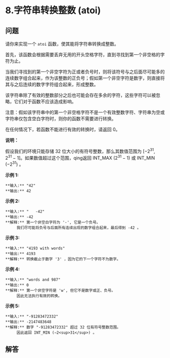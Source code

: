# 8.字符串转换整数 (atoi)

## 问题

请你来实现一个 `atoi` 函数，使其能将字符串转换成整数。

首先，该函数会根据需要丢弃无用的开头空格字符，直到寻找到第一个非空格的字符为止。

当我们寻找到的第一个非空字符为正或者负号时，则将该符号与之后面尽可能多的连续数字组合起来，作为该整数的正负号；假如第一个非空字符是数字，则直接将其与之后连续的数字字符组合起来，形成整数。

该字符串除了有效的整数部分之后也可能会存在多余的字符，这些字符可以被忽略，它们对于函数不应该造成影响。

注意：假如该字符串中的第一个非空格字符不是一个有效整数字符、字符串为空或字符串仅包含空白字符时，则你的函数不需要进行转换。

在任何情况下，若函数不能进行有效的转换时，请返回 0。

**说明：**

假设我们的环境只能存储 32 位大小的有符号整数，那么其数值范围为 [−2<sup>31</sup>, 2<sup>31&nbsp;</sup>− 1]。如果数值超过这个范围，qing返回 INT\_MAX (2<sup>31&nbsp;</sup>− 1) 或 INT\_MIN (−2<sup>31</sup>) 。

**示例 1:**

```
**输入:** "42"
**输出:** 42

```

**示例 2:**

```
**输入:** "   -42"
**输出:** -42
**解释:** 第一个非空白字符为 '-', 它是一个负号。
     我们尽可能将负号与后面所有连续出现的数字组合起来，最后得到 -42 。

```

**示例 3:**

```
**输入:** "4193 with words"
**输出:** 4193
**解释:** 转换截止于数字 '3' ，因为它的下一个字符不为数字。

```

**示例 4:**

```
**输入:** "words and 987"
**输出:** 0
**解释:** 第一个非空字符是 'w', 但它不是数字或正、负号。
     因此无法执行有效的转换。
```

**示例 5:**

```
**输入:** "-91283472332"
**输出:** -2147483648
**解释:** 数字 "-91283472332" 超过 32 位有符号整数范围。
     因此返回 INT_MIN (−2<sup>31</sup>) 。

```



## 解答


